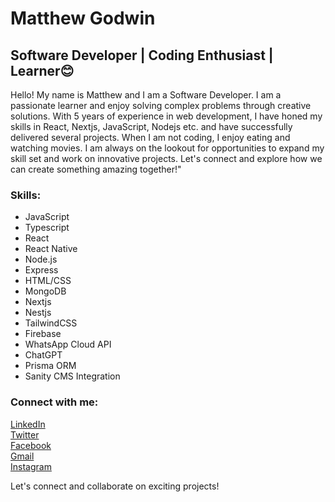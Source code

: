 # Matthew Godwin
## Software Developer | Coding Enthusiast | Learner😊

Hello! My name is Matthew and I am a Software Developer. I am a passionate learner and enjoy solving complex problems through creative solutions. With 5 years of experience in web development, I have honed my skills in React, Nextjs, JavaScript, Nodejs etc. and have successfully delivered several projects. When I am not coding, I enjoy eating and watching movies. I am always on the lookout for opportunities to expand my skill set and work on innovative projects. Let's connect and explore how we can create something amazing together!"

### Skills:
- JavaScript
- Typescript
- React
- React Native
- Node.js
- Express
- HTML/CSS
- MongoDB
- Nextjs
- Nestjs
- TailwindCSS
- Firebase
- WhatsApp Cloud API 
- ChatGPT
- Prisma ORM
- Sanity CMS Integration

### Connect with me:
[LinkedIn](https://www.linkedin.com/in/godwinmat)  
[Twitter](https://twitter.com/matthewgodwin39)  
[Facebook](https://www.facebook.com/matthew.godwin.3954)  
[Gmail](mailto:gem3954@gmail.com)  
[Instagram](https://instagram.com/codingoption?igshid=ZDdkNTZiNTM=)  

Let's connect and collaborate on exciting projects!

